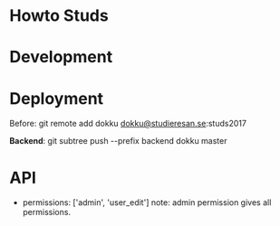 Howto Studs
===========

Development
==========

Deployment
==========
Before: git remote add dokku dokku@studieresan.se:studs2017

**Backend**: git subtree push --prefix backend dokku master

API
===
- permissions: ['admin', 'user_edit']
note: admin permission gives all permissions.
